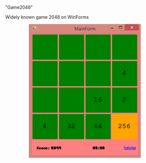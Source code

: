 "Game2048" 

Widely known game 2048 on WinForms

<img src="https://github.com/chamskra66er/2048/blob/master/Game2048Form/Resources/main.png?raw=true" 
style="margin-left: auto; margin-right: auto; display: block;"/>
